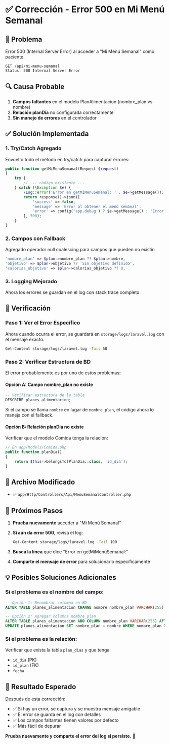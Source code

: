 # ✅ Corrección - Error 500 en Mi Menú Semanal

## 🐛 Problema

Error 500 (Internal Server Error) al acceder a "Mi Menú Semanal" como paciente.

```
GET /api/mi-menu-semanal
Status: 500 Internal Server Error
```

## 🔍 Causa Probable

1. **Campos faltantes** en el modelo PlanAlimentacion (nombre_plan vs nombre)
2. **Relación planDia** no configurada correctamente
3. **Sin manejo de errores** en el controlador

## ✅ Solución Implementada

### 1. Try/Catch Agregado

Envuelto todo el método en try/catch para capturar errores:

```php
public function getMiMenuSemanal(Request $request)
{
    try {
        // ... código existente ...
    } catch (\Exception $e) {
        \Log::error('Error en getMiMenuSemanal: ' . $e->getMessage());
        return response()->json([
            'success' => false,
            'message' => 'Error al obtener el menú semanal',
            'error' => config('app.debug') ? $e->getMessage() : 'Error interno'
        ], 500);
    }
}
```

### 2. Campos con Fallback

Agregado operador null coalescing para campos que pueden no existir:

```php
'nombre_plan' => $plan->nombre_plan ?? $plan->nombre,
'objetivo' => $plan->objetivo ?? 'Sin objetivo definido',
'calorias_objetivo' => $plan->calorias_objetivo ?? 0,
```

### 3. Logging Mejorado

Ahora los errores se guardan en el log con stack trace completo.

## 🧪 Verificación

### Paso 1: Ver el Error Específico

Ahora cuando ocurra el error, se guardará en `storage/logs/laravel.log` con el mensaje exacto.

```bash
Get-Content storage/logs/laravel.log -Tail 50
```

### Paso 2: Verificar Estructura de BD

El error probablemente es por uno de estos problemas:

#### Opción A: Campo nombre_plan no existe
```sql
-- Verificar estructura de la tabla
DESCRIBE planes_alimentacion;
```

Si el campo se llama `nombre` en lugar de `nombre_plan`, el código ahora lo maneja con el fallback.

#### Opción B: Relación planDia no existe

Verificar que el modelo Comida tenga la relación:

```php
// En app/Models/Comida.php
public function planDia()
{
    return $this->belongsTo(PlanDia::class, 'id_dia');
}
```

## 📝 Archivo Modificado

- ✅ `app/Http/Controllers/Api/MenuSemanalController.php`

## 🚀 Próximos Pasos

1. **Prueba nuevamente** acceder a "Mi Menú Semanal"

2. **Si aún da error 500**, revisa el log:
   ```bash
   Get-Content storage/logs/laravel.log -Tail 100
   ```

3. **Busca la línea** que dice "Error en getMiMenuSemanal:"

4. **Comparte el mensaje de error** para solucionarlo específicamente

## 💡 Posibles Soluciones Adicionales

### Si el problema es el nombre del campo:

```sql
-- Opción 1: Renombrar columna en BD
ALTER TABLE planes_alimentacion CHANGE nombre nombre_plan VARCHAR(255);

-- Opción 2: Agregar columna nombre_plan
ALTER TABLE planes_alimentacion ADD COLUMN nombre_plan VARCHAR(255) AFTER nombre;
UPDATE planes_alimentacion SET nombre_plan = nombre WHERE nombre_plan IS NULL;
```

### Si el problema es la relación:

Verificar que exista la tabla `plan_dias` y que tenga:
- `id_dia` (PK)
- `id_plan` (FK)
- `fecha`

## 🎯 Resultado Esperado

Después de esta corrección:
- ✅ Si hay un error, se captura y se muestra mensaje amigable
- ✅ El error se guarda en el log con detalles
- ✅ Los campos faltantes tienen valores por defecto
- ✅ Más fácil de depurar

**Prueba nuevamente y comparte el error del log si persiste.** 🚀
